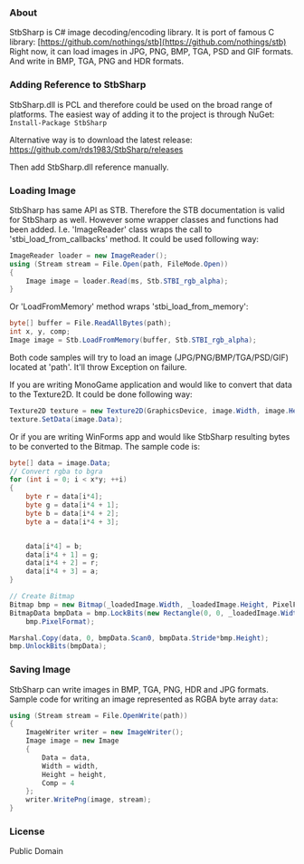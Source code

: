 ### About
StbSharp is C# image decoding/encoding library. 
It is port of famous C library: [https://github.com/nothings/stb](https://github.com/nothings/stb)  
Right now, it can load images in JPG, PNG, BMP, TGA, PSD and GIF formats. And write in BMP, TGA, PNG and HDR formats.

### Adding Reference to StbSharp
StbSharp.dll is PCL and therefore could be used on the broad range of platforms.
The easiest way of adding it to the project is through NuGet:
`Install-Package StbSharp`

Alternative way is to download the latest release:
https://github.com/rds1983/StbSharp/releases

Then add StbSharp.dll reference manually.

### Loading Image
StbSharp has same API as STB. Therefore the STB documentation is valid for StbSharp as well.
However some wrapper classes and functions had been added.
I.e. 'ImageReader' class wraps the call to 'stbi_load_from_callbacks' method.
It could be used following way:
```c#
ImageReader loader = new ImageReader();
using (Stream stream = File.Open(path, FileMode.Open)) 
{
	Image image = loader.Read(ms, Stb.STBI_rgb_alpha);
}
```

Or 'LoadFromMemory' method wraps 'stbi_load_from_memory':
```c# 
byte[] buffer = File.ReadAllBytes(path);
int x, y, comp;
Image image = Stb.LoadFromMemory(buffer, Stb.STBI_rgb_alpha);
```

Both code samples will try to load an image (JPG/PNG/BMP/TGA/PSD/GIF) located at 'path'. It'll throw Exception on failure.

If you are writing MonoGame application and would like to convert that data to the Texture2D. It could be done following way:
```c#
Texture2D texture = new Texture2D(GraphicsDevice, image.Width, image.Height, false, SurfaceFormat.Color);
texture.SetData(image.Data);
```

Or if you are writing WinForms app and would like StbSharp resulting bytes to be converted to the Bitmap. The sample code is:
```c#
byte[] data = image.Data;
// Convert rgba to bgra
for (int i = 0; i < x*y; ++i)
{
	byte r = data[i*4];
	byte g = data[i*4 + 1];
	byte b = data[i*4 + 2];
	byte a = data[i*4 + 3];


	data[i*4] = b;
	data[i*4 + 1] = g;
	data[i*4 + 2] = r;
	data[i*4 + 3] = a;
}

// Create Bitmap
Bitmap bmp = new Bitmap(_loadedImage.Width, _loadedImage.Height, PixelFormat.Format32bppArgb);
BitmapData bmpData = bmp.LockBits(new Rectangle(0, 0, _loadedImage.Width, _loadedImage.Height), ImageLockMode.WriteOnly,
	bmp.PixelFormat);

Marshal.Copy(data, 0, bmpData.Scan0, bmpData.Stride*bmp.Height);
bmp.UnlockBits(bmpData);
```

### Saving Image
StbSharp can write images in BMP, TGA, PNG, HDR and JPG formats.
Sample code for writing an image represented as RGBA byte array `data`:
```c#
using (Stream stream = File.OpenWrite(path))
{
	ImageWriter writer = new ImageWriter();
	Image image = new Image
	{
		Data = data,
		Width = width,
		Height = height,
		Comp = 4
	};
	writer.WritePng(image, stream);
}
```

### License
Public Domain